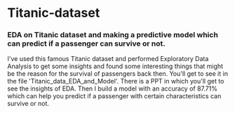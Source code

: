 # Titanic-dataset
### EDA on Titanic dataset and making a predictive model which can predict if a passenger can survive or not.
I've used this famous Titanic dataset and performed Exploratory Data Analysis to get some insights and found some interesting things that might be the reason for the survival of  passengers back then. You'll get to see it in the file 'Titanic_data_EDA_and_Model'. There is a PPT in which you'll get to see the insights of EDA. Then I build a model with an accuracy of 87.71% which can help you predict if a passenger with certain characteristics can survive or not.
